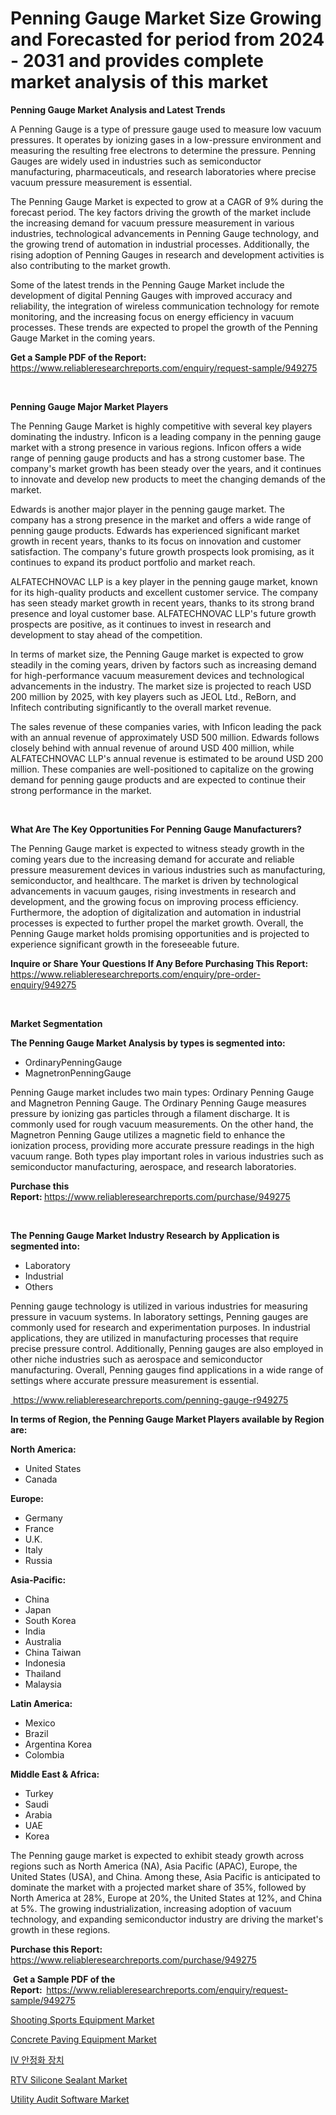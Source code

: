 <p><h1>Penning Gauge Market Size Growing and Forecasted for period from 2024 - 2031 and provides complete market analysis of this market</h1></p><p><strong>Penning Gauge Market Analysis and Latest Trends</strong></p>
<p><p>A Penning Gauge is a type of pressure gauge used to measure low vacuum pressures. It operates by ionizing gases in a low-pressure environment and measuring the resulting free electrons to determine the pressure. Penning Gauges are widely used in industries such as semiconductor manufacturing, pharmaceuticals, and research laboratories where precise vacuum pressure measurement is essential.</p><p>The Penning Gauge Market is expected to grow at a CAGR of 9% during the forecast period. The key factors driving the growth of the market include the increasing demand for vacuum pressure measurement in various industries, technological advancements in Penning Gauge technology, and the growing trend of automation in industrial processes. Additionally, the rising adoption of Penning Gauges in research and development activities is also contributing to the market growth.</p><p>Some of the latest trends in the Penning Gauge Market include the development of digital Penning Gauges with improved accuracy and reliability, the integration of wireless communication technology for remote monitoring, and the increasing focus on energy efficiency in vacuum processes. These trends are expected to propel the growth of the Penning Gauge Market in the coming years.</p></p>
<p><strong>Get a Sample PDF of the Report:&nbsp;</strong> <a href="https://www.reliableresearchreports.com/enquiry/request-sample/949275">https://www.reliableresearchreports.com/enquiry/request-sample/949275</a></p>
<p>&nbsp;</p>
<p><strong>Penning Gauge Major Market Players</strong></p>
<p><p>The Penning Gauge Market is highly competitive with several key players dominating the industry. Inficon is a leading company in the penning gauge market with a strong presence in various regions. Inficon offers a wide range of penning gauge products and has a strong customer base. The company's market growth has been steady over the years, and it continues to innovate and develop new products to meet the changing demands of the market.</p><p>Edwards is another major player in the penning gauge market. The company has a strong presence in the market and offers a wide range of penning gauge products. Edwards has experienced significant market growth in recent years, thanks to its focus on innovation and customer satisfaction. The company's future growth prospects look promising, as it continues to expand its product portfolio and market reach.</p><p>ALFATECHNOVAC LLP is a key player in the penning gauge market, known for its high-quality products and excellent customer service. The company has seen steady market growth in recent years, thanks to its strong brand presence and loyal customer base. ALFATECHNOVAC LLP's future growth prospects are positive, as it continues to invest in research and development to stay ahead of the competition.</p><p>In terms of market size, the Penning Gauge market is expected to grow steadily in the coming years, driven by factors such as increasing demand for high-performance vacuum measurement devices and technological advancements in the industry. The market size is projected to reach USD 200 million by 2025, with key players such as JEOL Ltd., ReBorn, and Infitech contributing significantly to the overall market revenue.</p><p>The sales revenue of these companies varies, with Inficon leading the pack with an annual revenue of approximately USD 500 million. Edwards follows closely behind with annual revenue of around USD 400 million, while ALFATECHNOVAC LLP's annual revenue is estimated to be around USD 200 million. These companies are well-positioned to capitalize on the growing demand for penning gauge products and are expected to continue their strong performance in the market.</p></p>
<p>&nbsp;</p>
<p><strong>What Are The Key Opportunities For Penning Gauge Manufacturers?</strong></p>
<p><p>The Penning Gauge market is expected to witness steady growth in the coming years due to the increasing demand for accurate and reliable pressure measurement devices in various industries such as manufacturing, semiconductor, and healthcare. The market is driven by technological advancements in vacuum gauges, rising investments in research and development, and the growing focus on improving process efficiency. Furthermore, the adoption of digitalization and automation in industrial processes is expected to further propel the market growth. Overall, the Penning Gauge market holds promising opportunities and is projected to experience significant growth in the foreseeable future.</p></p>
<p><strong>Inquire or Share Your Questions If Any Before Purchasing This Report:</strong> <a href="https://www.reliableresearchreports.com/enquiry/pre-order-enquiry/949275">https://www.reliableresearchreports.com/enquiry/pre-order-enquiry/949275</a></p>
<p>&nbsp;</p>
<p><strong>Market Segmentation</strong></p>
<p><strong>The Penning Gauge Market Analysis by types is segmented into:</strong></p>
<p><ul><li>OrdinaryPenningGauge</li><li>MagnetronPenningGauge</li></ul></p>
<p><p>Penning Gauge market includes two main types: Ordinary Penning Gauge and Magnetron Penning Gauge. The Ordinary Penning Gauge measures pressure by ionizing gas particles through a filament discharge. It is commonly used for rough vacuum measurements. On the other hand, the Magnetron Penning Gauge utilizes a magnetic field to enhance the ionization process, providing more accurate pressure readings in the high vacuum range. Both types play important roles in various industries such as semiconductor manufacturing, aerospace, and research laboratories.</p></p>
<p><strong>Purchase this Report:&nbsp;</strong><a href="https://www.reliableresearchreports.com/purchase/949275">https://www.reliableresearchreports.com/purchase/949275</a></p>
<p>&nbsp;</p>
<p><strong>The Penning Gauge Market Industry Research by Application is segmented into:</strong></p>
<p><ul><li>Laboratory</li><li>Industrial</li><li>Others</li></ul></p>
<p><p>Penning gauge technology is utilized in various industries for measuring pressure in vacuum systems. In laboratory settings, Penning gauges are commonly used for research and experimentation purposes. In industrial applications, they are utilized in manufacturing processes that require precise pressure control. Additionally, Penning gauges are also employed in other niche industries such as aerospace and semiconductor manufacturing. Overall, Penning gauges find applications in a wide range of settings where accurate pressure measurement is essential.</p></p>
<p><a href="https://www.reliableresearchreports.com/penning-gauge-r949275">&nbsp;https://www.reliableresearchreports.com/penning-gauge-r949275</a></p>
<p><strong>In terms of Region, the Penning Gauge Market Players available by Region are:</strong></p>
<p>
    <p> <strong> North America: </strong>
        <ul>
            <li>United States</li>
            <li>Canada</li>
        </ul>
        </p> 
    <p> <strong> Europe: </strong>
        <ul>
            <li>Germany</li>
            <li>France</li>
            <li>U.K.</li>
            <li>Italy</li>
            <li>Russia</li>
        </ul>
        </p> 
    <p> <strong> Asia-Pacific: </strong>
        <ul>
            <li>China</li>
            <li>Japan</li>
            <li>South Korea</li>
            <li>India</li>
            <li>Australia</li>
            <li>China Taiwan</li>
            <li>Indonesia</li>
            <li>Thailand</li>
            <li>Malaysia</li>
        </ul>
        </p> 
    <p> <strong> Latin America: </strong>
        <ul>
            <li>Mexico</li>
            <li>Brazil</li>
            <li>Argentina Korea</li>
            <li>Colombia</li>
        </ul>
        </p> 
    <p> <strong> Middle East & Africa: </strong>
        <ul>
            <li>Turkey</li>
            <li>Saudi</li>
            <li>Arabia</li>
            <li>UAE</li>
            <li>Korea</li>
        </ul>
    </p>
    </p>
<p><p>The Penning gauge market is expected to exhibit steady growth across regions such as North America (NA), Asia Pacific (APAC), Europe, the United States (USA), and China. Among these, Asia Pacific is anticipated to dominate the market with a projected market share of 35%, followed by North America at 28%, Europe at 20%, the United States at 12%, and China at 5%. The growing industrialization, increasing adoption of vacuum technology, and expanding semiconductor industry are driving the market's growth in these regions.</p></p>
<p><strong>Purchase this Report: </strong><a href="https://www.reliableresearchreports.com/purchase/949275">https://www.reliableresearchreports.com/purchase/949275</a></p>
<p>&nbsp;<strong>Get a Sample PDF of the Report:&nbsp;&nbsp;</strong><a href="https://www.reliableresearchreports.com/enquiry/request-sample/949275">https://www.reliableresearchreports.com/enquiry/request-sample/949275</a></p>
<p><strong></strong></p>
<p><p><a href="https://github.com/beatblasta/Market-Research-Report-List-3/blob/main/shooting-sports-equipment-market.md">Shooting Sports Equipment Market</a></p><p><a href="https://view.publitas.com/reportprime-1/concrete-paving-equipment-market-focuses-on-market-share-size-and-projected-forecast-till-2031/">Concrete Paving Equipment Market</a></p><p><a href="https://github.com/RichardLueilwitz787/Market-Research-Report-List-1/blob/main/737191635495.md">IV 안정화 장치</a></p><p><a href="https://issuu.com/reportprime-2/docs/rtv-silicone-sealant-market-size-2030.pptx">RTV Silicone Sealant Market</a></p><p><a href="https://frill-swim-3cd.notion.site/Utility-Audit-Software-Market-Trends-and-Market-Analysis-forecasted-for-period-2024-2031-a3fb4417cab6436ebd664679dbe68627">Utility Audit Software Market</a></p></p>